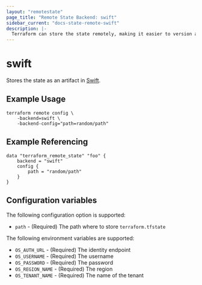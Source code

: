 ```yaml
---
layout: "remotestate"
page_title: "Remote State Backend: swift"
sidebar_current: "docs-state-remote-swift"
description: |-
  Terraform can store the state remotely, making it easier to version and work with in a team.
---
```


# swift

Stores the state as an artifact in [Swift](http://docs.openstack.org/developer/swift/).

## Example Usage

```
terraform remote config \
	-backend=swift \
	-backend-config="path=random/path"
```

## Example Referencing

```
data "terraform_remote_state" "foo" {
	backend = "swift"
	config {
		path = "random/path"
	}
}
```

## Configuration variables

The following configuration option is supported:

 * `path` - (Required) The path where to store `terraform.tfstate`

The following environment variables are supported:

 * `OS_AUTH_URL` - (Required) The identity endpoint
 * `OS_USERNAME` - (Required) The username
 * `OS_PASSWORD` - (Required) The password
 * `OS_REGION_NAME` - (Required) The region
 * `OS_TENANT_NAME` - (Required) The name of the tenant
